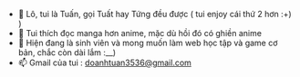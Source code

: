 - 👋 Lô, tui là Tuấn, gọi Tuất hay Tứng đều được ( tui enjoy cái thứ 2 hơn :+) )
- 👀 Tui thích đọc manga hơn anime, mặc dù hồi đó có ghiền anime
- 🌱 Hiện đang là sinh viên và mong muốn làm web học tập và game cơ bản, chắc còn dài lắm :__)
- 📫 Gmail của tui : doanhtuan3536@gmail.com

<!---
doanhtuan3536/doanhtuan3536 is a ✨ special ✨ repository because its `README.md` (this file) appears on your GitHub profile.
You can click the Preview link to take a look at your changes.
--->
